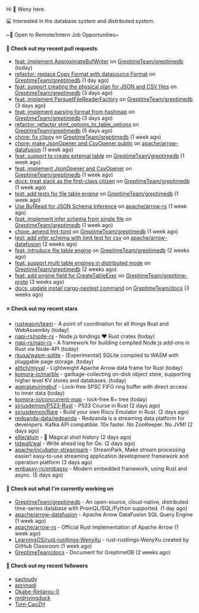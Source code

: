 Hi 👋 Weny here.

💻 Interested in the database system and distributed system.

~🍺 Open to Remote/Intern Job Opportunities~

#### 🔨 Check out my recent pull requests

- [feat: implement ApproximateBufWriter](https://github.com/GreptimeTeam/greptimedb/pull/1439) on [GreptimeTeam/greptimedb](https://github.com/GreptimeTeam/greptimedb) (today)
- [refactor: replace Copy Format with datasource Format](https://github.com/GreptimeTeam/greptimedb/pull/1435) on [GreptimeTeam/greptimedb](https://github.com/GreptimeTeam/greptimedb) (1 day ago)
- [feat: support creating the physical plan for JSON and CSV files](https://github.com/GreptimeTeam/greptimedb/pull/1424) on [GreptimeTeam/greptimedb](https://github.com/GreptimeTeam/greptimedb) (3 days ago)
- [feat: implement ParquetFileReaderFactory](https://github.com/GreptimeTeam/greptimedb/pull/1423) on [GreptimeTeam/greptimedb](https://github.com/GreptimeTeam/greptimedb) (3 days ago)
- [feat: implement parsing format from hashmap](https://github.com/GreptimeTeam/greptimedb/pull/1420) on [GreptimeTeam/greptimedb](https://github.com/GreptimeTeam/greptimedb) (3 days ago)
- [refactor: refactor stmt_options_to_table_options](https://github.com/GreptimeTeam/greptimedb/pull/1403) on [GreptimeTeam/greptimedb](https://github.com/GreptimeTeam/greptimedb) (5 days ago)
- [chore: fix clippy](https://github.com/GreptimeTeam/greptimedb/pull/1387) on [GreptimeTeam/greptimedb](https://github.com/GreptimeTeam/greptimedb) (1 week ago)
- [chore: make JsonOpener and CsvOpener public](https://github.com/apache/arrow-datafusion/pull/6004) on [apache/arrow-datafusion](https://github.com/apache/arrow-datafusion) (1 week ago)
- [feat: support to create external table](https://github.com/GreptimeTeam/greptimedb/pull/1372) on [GreptimeTeam/greptimedb](https://github.com/GreptimeTeam/greptimedb) (1 week ago)
- [feat: implement JsonOpener and CsvOpener](https://github.com/GreptimeTeam/greptimedb/pull/1367) on [GreptimeTeam/greptimedb](https://github.com/GreptimeTeam/greptimedb) (1 week ago)
- [docs: treat slack as the first-class citizen](https://github.com/GreptimeTeam/greptimedb/pull/1361) on [GreptimeTeam/greptimedb](https://github.com/GreptimeTeam/greptimedb) (1 week ago)
- [test: add tests for file table engine](https://github.com/GreptimeTeam/greptimedb/pull/1353) on [GreptimeTeam/greptimedb](https://github.com/GreptimeTeam/greptimedb) (1 week ago)
- [Use BufRead for JSON Schema Inference](https://github.com/apache/arrow-rs/pull/4041) on [apache/arrow-rs](https://github.com/apache/arrow-rs) (1 week ago)
- [feat: implement infer schema from single file](https://github.com/GreptimeTeam/greptimedb/pull/1348) on [GreptimeTeam/greptimedb](https://github.com/GreptimeTeam/greptimedb) (1 week ago)
- [chore: amend fmt-toml](https://github.com/GreptimeTeam/greptimedb/pull/1347) on [GreptimeTeam/greptimedb](https://github.com/GreptimeTeam/greptimedb) (1 week ago)
- [test: add infer schema with limit test for csv](https://github.com/apache/arrow-datafusion/pull/5926) on [apache/arrow-datafusion](https://github.com/apache/arrow-datafusion) (2 weeks ago)
- [feat: introduce file table engine](https://github.com/GreptimeTeam/greptimedb/pull/1323) on [GreptimeTeam/greptimedb](https://github.com/GreptimeTeam/greptimedb) (2 weeks ago)
- [feat: support multi table engines in distributed mode](https://github.com/GreptimeTeam/greptimedb/pull/1316) on [GreptimeTeam/greptimedb](https://github.com/GreptimeTeam/greptimedb) (2 weeks ago)
- [feat: add engine field for CreateTableExpr](https://github.com/GreptimeTeam/greptime-proto/pull/25) on [GreptimeTeam/greptime-proto](https://github.com/GreptimeTeam/greptime-proto) (3 weeks ago)
- [docs: update install cargo-nextest command](https://github.com/GreptimeTeam/docs/pull/284) on [GreptimeTeam/docs](https://github.com/GreptimeTeam/docs) (3 weeks ago)

#### ⭐ Check out my recent stars

- [rustwasm/team](https://github.com/rustwasm/team) - A point of coordination for all things Rust and WebAssembly (today)
- [napi-rs/node-rs](https://github.com/napi-rs/node-rs) - Node.js bindings ❤️ Rust crates  (today)
- [napi-rs/napi-rs](https://github.com/napi-rs/napi-rs) - A framework for building compiled Node.js add-ons in Rust via Node-API (today)
- [rkusa/wasm-sqlite](https://github.com/rkusa/wasm-sqlite) - [Experimental] SQLite compiled to WASM with pluggable page storage. (today)
- [alttch/myval](https://github.com/alttch/myval) - Lightweight Apache Arrow data frame for Rust (today)
- [komora-io/marble](https://github.com/komora-io/marble) - garbage-collecting on-disk object store, supporting higher level KV stores and databases. (today)
- [agerasev/ringbuf](https://github.com/agerasev/ringbuf) - Lock-free SPSC FIFO ring buffer with direct access to inner data (today)
- [komora-io/concurrent-map](https://github.com/komora-io/concurrent-map) - lock-free B&#43; tree (today)
- [siriusdemon/P523-Rust](https://github.com/siriusdemon/P523-Rust) - P523 Course in Rust (2 days ago)
- [siriusdemon/Rare](https://github.com/siriusdemon/Rare) - Build your own Riscv Emulator in Rust. (2 days ago)
- [redpanda-data/redpanda](https://github.com/redpanda-data/redpanda) - Redpanda is a streaming data platform for developers. Kafka API compatible. 10x faster. No ZooKeeper. No JVM! (2 days ago)
- [ellie/atuin](https://github.com/ellie/atuin) - 🐢 Magical shell history (2 days ago)
- [tidwall/wal](https://github.com/tidwall/wal) - Write ahead log for Go. (2 days ago)
- [apache/incubator-streampark](https://github.com/apache/incubator-streampark) - StreamPark, Make stream processing easier! easy-to-use streaming application development framework and operation platform (3 days ago)
- [embassy-rs/embassy](https://github.com/embassy-rs/embassy) - Modern embedded framework, using Rust and async. (5 days ago)

#### 👷 Check out what I'm currently working on

- [GreptimeTeam/greptimedb](https://github.com/GreptimeTeam/greptimedb) - An open-source, cloud-native, distributed time-series database with PromQL/SQL/Python supported. (1 day ago)
- [apache/arrow-datafusion](https://github.com/apache/arrow-datafusion) - Apache Arrow DataFusion SQL Query Engine (1 week ago)
- [apache/arrow-rs](https://github.com/apache/arrow-rs) - Official Rust implementation of Apache Arrow (1 week ago)
- [LearningOS/rust-rustlings-WenyXu](https://github.com/LearningOS/rust-rustlings-WenyXu) - rust-rustlings-WenyXu created by GitHub Classroom (1 week ago)
- [GreptimeTeam/docs](https://github.com/GreptimeTeam/docs) - Document for GreptimeDB (2 weeks ago)

#### 👯 Check out my recent followers

- [sacloudy](https://github.com/sacloudy)
- [aprimadi](https://github.com/aprimadi)
- [Okabe-Rintarou-0](https://github.com/Okabe-Rintarou-0)
- [mrdrivingduck](https://github.com/mrdrivingduck)
- [Tom-CaoZH](https://github.com/Tom-CaoZH)


